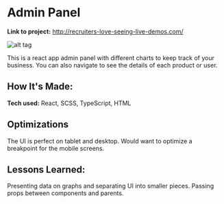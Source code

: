 # Admin Panel

**Link to project:** http://recruiters-love-seeing-live-demos.com/

![alt tag](http://placecorgi.com/1200/650)

This is a react app admin panel with different charts to keep track of your business. You can also navigate to see the details of each product or user.

## How It's Made:

**Tech used:** React, SCSS, TypeScript, HTML

## Optimizations
The UI is perfect on tablet and desktop. Would want to optimize a breakpoint for the mobile screens.

## Lessons Learned:
Presenting data on graphs and separating UI into smaller pieces. Passing props between components and parents.




